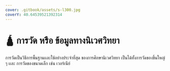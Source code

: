 ```yaml
---
cover: .gitbook/assets/s-l300.jpg
coverY: 40.64539521392314
---
```


# 🛕 การวัด หรือ ข้อมูลทางนิเวศวิทยา

การวัดเป็นวิธีการพื้นฐานเเละใช้อย่างประจำที่สุด ของการศึกษานิเวศวิทยา เป็นได้ทั้งการวัดของชิ้นใหญ่ ๆ เเละ การวัดของขนาดเล็ก เช่น เวอร์เนีย์
